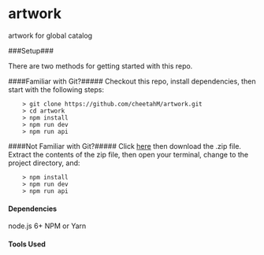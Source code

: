 # artwork
artwork for global catalog

###Setup###

There are two methods for getting started with this repo.

####Familiar with Git?#####
Checkout this repo, install dependencies, then start with the following steps:

```
	> git clone https://github.com/cheetahM/artwork.git
	> cd artwork
	> npm install
	> npm run dev
    > npm run api
```

####Not Familiar with Git?#####
Click [here](https://github.com/cheetahM/artwork/archive/master.zip) then download the .zip file.  Extract the contents of the zip file, then open your terminal, change to the project directory, and:

```
	> npm install
	> npm run dev
    > npm run api
```

#### Dependencies
node.js 6+
NPM or Yarn

#### Tools Used
